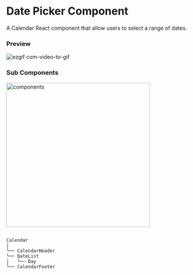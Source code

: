 # Date Picker Component  

A Calendar React component that allow users to select a range of dates.

### Preview 

![ezgif com-video-to-gif](https://user-images.githubusercontent.com/25356024/45935187-6533c700-bf6e-11e8-8ab0-d02595d41032.gif)

### Sub Components

<img width="380" alt="components" src="https://user-images.githubusercontent.com/25356024/45935348-40d8ea00-bf70-11e8-9150-b47d3aaa5974.png">

```

Calendar
│
└── CalendarHeader 
└── DateList
│   └── Day
└── CalendarFooter


```
